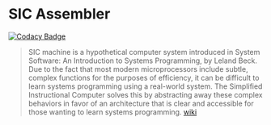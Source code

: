 # SIC Assembler

[![Codacy Badge](https://api.codacy.com/project/badge/Grade/58da9ec45d5c44959dcf182cd84bac8e)](https://www.codacy.com?utm_source=github.com&amp;utm_medium=referral&amp;utm_content=yakout/SIC-assembler&amp;utm_campaign=Badge_Grade)

> SIC machine is a hypothetical computer system introduced in System Software: An Introduction to Systems Programming, by Leland Beck. Due to the fact that most modern microprocessors include subtle, complex functions for the purposes of efficiency, it can be difficult to learn systems programming using a real-world system. The Simplified Instructional Computer solves this by abstracting away these complex behaviors in favor of an architecture that is clear and accessible for those wanting to learn systems programming. [wiki](https://en.wikipedia.org/wiki/Simplified_Instructional_Computer)
